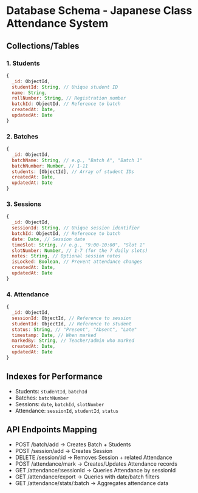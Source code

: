 # Database Schema - Japanese Class Attendance System

## Collections/Tables

### 1. Students
```javascript
{
  _id: ObjectId,
  studentId: String, // Unique student ID
  name: String,
  rollNumber: String, // Registration number
  batchId: ObjectId, // Reference to batch
  createdAt: Date,
  updatedAt: Date
}
```

### 2. Batches
```javascript
{
  _id: ObjectId,
  batchName: String, // e.g., "Batch A", "Batch 1"
  batchNumber: Number, // 1-11
  students: [ObjectId], // Array of student IDs
  createdAt: Date,
  updatedAt: Date
}
```

### 3. Sessions
```javascript
{
  _id: ObjectId,
  sessionId: String, // Unique session identifier
  batchId: ObjectId, // Reference to batch
  date: Date, // Session date
  timeSlot: String, // e.g., "9:00-10:00", "Slot 1"
  slotNumber: Number, // 1-7 (for the 7 daily slots)
  notes: String, // Optional session notes
  isLocked: Boolean, // Prevent attendance changes
  createdAt: Date,
  updatedAt: Date
}
```

### 4. Attendance
```javascript
{
  _id: ObjectId,
  sessionId: ObjectId, // Reference to session
  studentId: ObjectId, // Reference to student
  status: String, // "Present", "Absent", "Late"
  timestamp: Date, // When marked
  markedBy: String, // Teacher/admin who marked
  createdAt: Date,
  updatedAt: Date
}
```

## Indexes for Performance
- Students: `studentId`, `batchId`
- Batches: `batchNumber`
- Sessions: `date`, `batchId`, `slotNumber`
- Attendance: `sessionId`, `studentId`, `status`

## API Endpoints Mapping
- POST /batch/add → Creates Batch + Students
- POST /session/add → Creates Session
- DELETE /session/:id → Removes Session + related Attendance
- POST /attendance/mark → Creates/Updates Attendance records
- GET /attendance/:sessionId → Queries Attendance by sessionId
- GET /attendance/export → Queries with date/batch filters
- GET /attendance/stats/:batch → Aggregates attendance data
